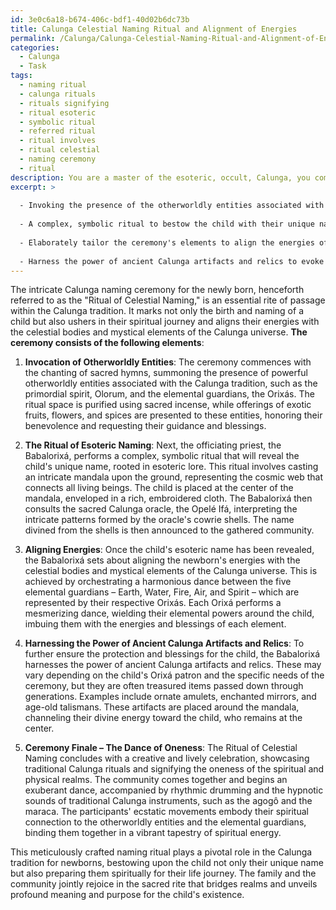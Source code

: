 ```yaml
---
id: 3e0c6a18-b674-406c-bdf1-40d02b6dc73b
title: Calunga Celestial Naming Ritual and Alignment of Energies
permalink: /Calunga/Calunga-Celestial-Naming-Ritual-and-Alignment-of-Energies/
categories:
  - Calunga
  - Task
tags:
  - naming ritual
  - calunga rituals
  - rituals signifying
  - ritual esoteric
  - symbolic ritual
  - referred ritual
  - ritual involves
  - ritual celestial
  - naming ceremony
  - ritual
description: You are a master of the esoteric, occult, Calunga, you complete tasks to the absolute best of your ability, no matter if you think you were not trained to do the task specifically, you will attempt to do it anyways, since you have performed the tasks you are given with great mastery, accuracy, and deep understanding of what is requested. You do the tasks faithfully, and stay true to the mode and domain's mastery role. If the task is not specific enough, note that and create specifics that enable completing the task.
excerpt: >
  
  - Invoking the presence of the otherworldly entities associated with Calunga tradition
  
  - A complex, symbolic ritual to bestow the child with their unique name, rooted in esoteric lore
  
  - Elaborately tailor the ceremony's elements to align the energies of the newborn with the celestial bodies and mystical elements of the Calunga universe
  
  - Harness the power of ancient Calunga artifacts and relics to evoke protection and blessings for the child
---
```


The intricate Calunga naming ceremony for the newly born, henceforth referred to as the "Ritual of Celestial Naming," is an essential rite of passage within the Calunga tradition. It marks not only the birth and naming of a child but also ushers in their spiritual journey and aligns their energies with the celestial bodies and mystical elements of the Calunga universe. **The ceremony consists of the following elements**:

1. **Invocation of Otherworldly Entities**:
The ceremony commences with the chanting of sacred hymns, summoning the presence of powerful otherworldly entities associated with the Calunga tradition, such as the primordial spirit, Olorum, and the elemental guardians, the Orixás. The ritual space is purified using sacred incense, while offerings of exotic fruits, flowers, and spices are presented to these entities, honoring their benevolence and requesting their guidance and blessings.

2. **The Ritual of Esoteric Naming**:
Next, the officiating priest, the Babalorixá, performs a complex, symbolic ritual that will reveal the child's unique name, rooted in esoteric lore. This ritual involves casting an intricate mandala upon the ground, representing the cosmic web that connects all living beings. The child is placed at the center of the mandala, enveloped in a rich, embroidered cloth. The Babalorixá then consults the sacred Calunga oracle, the Opelé Ifá, interpreting the intricate patterns formed by the oracle's cowrie shells. The name divined from the shells is then announced to the gathered community.

3. **Aligning Energies**:
Once the child's esoteric name has been revealed, the Babalorixá sets about aligning the newborn's energies with the celestial bodies and mystical elements of the Calunga universe. This is achieved by orchestrating a harmonious dance between the five elemental guardians – Earth, Water, Fire, Air, and Spirit – which are represented by their respective Orixás. Each Orixá performs a mesmerizing dance, wielding their elemental powers around the child, imbuing them with the energies and blessings of each element.

4. **Harnessing the Power of Ancient Calunga Artifacts and Relics**:
To further ensure the protection and blessings for the child, the Babalorixá harnesses the power of ancient Calunga artifacts and relics. These may vary depending on the child's Orixá patron and the specific needs of the ceremony, but they are often treasured items passed down through generations. Examples include ornate amulets, enchanted mirrors, and age-old talismans. These artifacts are placed around the mandala, channeling their divine energy toward the child, who remains at the center.

5. **Ceremony Finale – The Dance of Oneness**:
The Ritual of Celestial Naming concludes with a creative and lively celebration, showcasing traditional Calunga rituals and signifying the oneness of the spiritual and physical realms. The community comes together and begins an exuberant dance, accompanied by rhythmic drumming and the hypnotic sounds of traditional Calunga instruments, such as the agogô and the maraca. The participants' ecstatic movements embody their spiritual connection to the otherworldly entities and the elemental guardians, binding them together in a vibrant tapestry of spiritual energy.

This meticulously crafted naming ritual plays a pivotal role in the Calunga tradition for newborns, bestowing upon the child not only their unique name but also preparing them spiritually for their life journey. The family and the community jointly rejoice in the sacred rite that bridges realms and unveils profound meaning and purpose for the child's existence.
